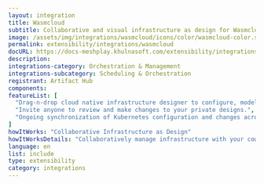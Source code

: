 ```yaml
---
layout: integration
title: Wasmcloud
subtitle: Collaborative and visual infrastructure as design for Wasmcloud
image: /assets/img/integrations/wasmcloud/icons/color/wasmcloud-color.svg
permalink: extensibility/integrations/wasmcloud
docURL: https://docs-meshplay.khulnasoft.com/extensibility/integrations/wasmcloud
description: 
integrations-category: Orchestration & Management
integrations-subcategory: Scheduling & Orchestration
registrant: Artifact Hub
components: 
featureList: [
  "Drag-n-drop cloud native infrastructure designer to configure, model, and deploy your workloads.",
  "Invite anyone to review and make changes to your private designs.",
  "Ongoing synchronization of Kubernetes configuration and changes across any number of clusters."
]
howItWorks: "Collaborative Infrastructure as Design"
howItWorksDetails: "Collaboratively manage infrastructure with your coworkers synchronously sharing the same designs."
language: en
list: include
type: extensibility
category: integrations
---
```

